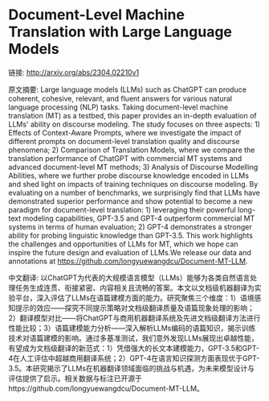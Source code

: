 # Document-Level Machine Translation with Large Language Models

链接: http://arxiv.org/abs/2304.02210v1

原文摘要:
Large language models (LLMs) such as ChatGPT can produce coherent, cohesive,
relevant, and fluent answers for various natural language processing (NLP)
tasks. Taking document-level machine translation (MT) as a testbed, this paper
provides an in-depth evaluation of LLMs' ability on discourse modeling. The
study focuses on three aspects: 1) Effects of Context-Aware Prompts, where we
investigate the impact of different prompts on document-level translation
quality and discourse phenomena; 2) Comparison of Translation Models, where we
compare the translation performance of ChatGPT with commercial MT systems and
advanced document-level MT methods; 3) Analysis of Discourse Modelling
Abilities, where we further probe discourse knowledge encoded in LLMs and shed
light on impacts of training techniques on discourse modeling. By evaluating on
a number of benchmarks, we surprisingly find that LLMs have demonstrated
superior performance and show potential to become a new paradigm for
document-level translation: 1) leveraging their powerful long-text modeling
capabilities, GPT-3.5 and GPT-4 outperform commercial MT systems in terms of
human evaluation; 2) GPT-4 demonstrates a stronger ability for probing
linguistic knowledge than GPT-3.5. This work highlights the challenges and
opportunities of LLMs for MT, which we hope can inspire the future design and
evaluation of LLMs.We release our data and annotations at
https://github.com/longyuewangdcu/Document-MT-LLM.

中文翻译:
以ChatGPT为代表的大规模语言模型（LLMs）能够为各类自然语言处理任务生成连贯、衔接紧密、内容相关且流畅的答案。本文以文档级机器翻译为实验平台，深入评估了LLMs在语篇建模方面的能力。研究聚焦三个维度：1）语境感知提示的效应——探究不同提示策略对文档级翻译质量及语篇现象处理的影响；2）翻译模型对比——将ChatGPT与商用机器翻译系统及先进文档级翻译方法进行性能比较；3）语篇建模能力分析——深入解析LLMs编码的语篇知识，揭示训练技术对语篇建模的影响。通过多基准测试，我们意外发现LLMs展现出卓越性能，有望成为文档级翻译的新范式：1）凭借强大的长文本建模能力，GPT-3.5和GPT-4在人工评估中超越商用翻译系统；2）GPT-4在语言知识探测方面表现优于GPT-3.5。本研究揭示了LLMs在机器翻译领域面临的挑战与机遇，为未来模型设计与评估提供了启示。相关数据与标注已开源于https://github.com/longyuewangdcu/Document-MT-LLM。
